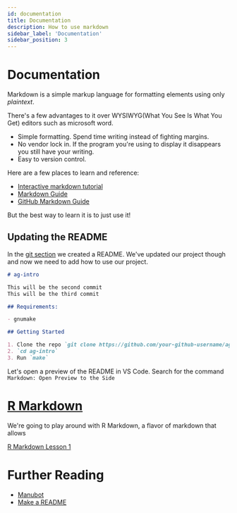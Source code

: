 ```yaml
---
id: documentation
title: Documentation
description: How to use markdown
sidebar_label: 'Documentation'
sidebar_position: 3
---
```


# Documentation

<!-- https://www.writethedocs.org/videos/eu/2017/the-four-kinds-of-documentation-and-why-you-need-to-understand-what-they-are-daniele-procida/ -->

Markdown is a simple markup language for formatting elements using only _plaintext_.

There's a few advantages to it over WYSIWYG(What You See Is What You Get)
editors such as microsoft word.

- Simple formatting. Spend time writing instead of fighting margins.
- No vendor lock in. If the program you're using to display it disappears you
  still have your writing.
- Easy to version control.

Here are a few places to learn and reference:

- [Interactive markdown tutorial](https://www.markdowntutorial.com/lesson/1/)
- [Markdown Guide](https://www.markdownguide.org/getting-started/)
- [GitHub Markdown Guide](https://guides.github.com/features/mastering-markdown/)

But the best way to learn it is to just use it!

## Updating the README

In the [git section](./git) we created a README. We've updated our project
though and now we need to add how to use our project.

```markdown
# ag-intro

This will be the second commit
This will be the third commit

## Requirements:

- gnumake

## Getting Started

1. Clone the repo `git clone https://github.com/your-github-username/ag-intro`
2. `cd ag-intro`
3. Run `make`

```

Let's open a preview of the README in VS Code. Search for the command `Markdown: Open Preview to the Side`

# [R Markdown](https://rmarkdown.rstudio.com/)

We're going to play around with R Markdown, a flavor of markdown that allows

[R Markdown Lesson 1](https://rmarkdown.rstudio.com/lesson-1.html)

# Further Reading

- [Manubot](https://manubot.org/)
- [Make a README](https://www.makeareadme.com/)
